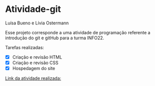 # Atividade-git

Luísa Bueno e Lívia Ostermann

Esse projeto corresponde a uma atividade de programação referente a introdução do git e gitHub para a turma INFO22.

Tarefas realizadas:
- [x] Criação e revisão HTML
- [x] Criação e revisão CSS
- [x] Hospedagem do site 

[Link da atividade realizada:](https://github.com/luisaRochaa/Atividade-git)

